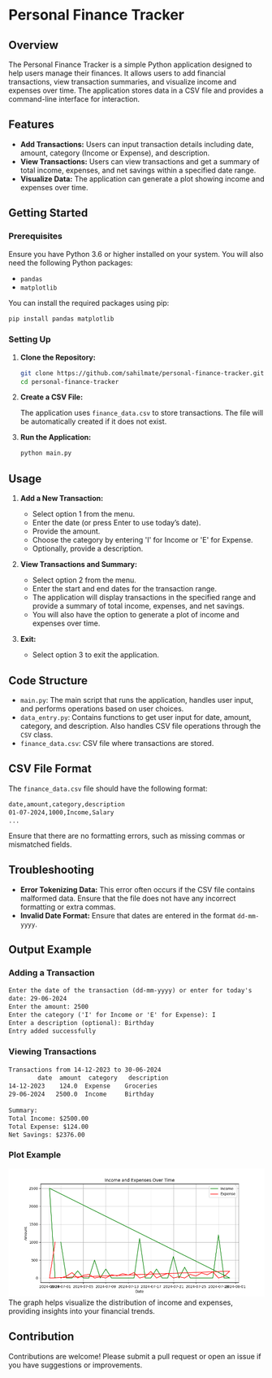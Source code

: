 # Personal Finance Tracker

## Overview

The Personal Finance Tracker is a simple Python application designed to help users manage their finances. It allows users to add financial transactions, view transaction summaries, and visualize income and expenses over time. The application stores data in a CSV file and provides a command-line interface for interaction.

## Features

- **Add Transactions:** Users can input transaction details including date, amount, category (Income or Expense), and description.
- **View Transactions:** Users can view transactions and get a summary of total income, expenses, and net savings within a specified date range.
- **Visualize Data:** The application can generate a plot showing income and expenses over time.

## Getting Started

### Prerequisites

Ensure you have Python 3.6 or higher installed on your system. You will also need the following Python packages:
- `pandas`
- `matplotlib`

You can install the required packages using pip:

```bash
pip install pandas matplotlib
```

### Setting Up

1. **Clone the Repository:**

    ```bash
    git clone https://github.com/sahilmate/personal-finance-tracker.git
    cd personal-finance-tracker
    ```

2. **Create a CSV File:**

    The application uses `finance_data.csv` to store transactions. The file will be automatically created if it does not exist.

3. **Run the Application:**

    ```bash
    python main.py
    ```

## Usage

1. **Add a New Transaction:**
    - Select option 1 from the menu.
    - Enter the date (or press Enter to use today’s date).
    - Provide the amount.
    - Choose the category by entering 'I' for Income or 'E' for Expense.
    - Optionally, provide a description.

2. **View Transactions and Summary:**
    - Select option 2 from the menu.
    - Enter the start and end dates for the transaction range.
    - The application will display transactions in the specified range and provide a summary of total income, expenses, and net savings.
    - You will also have the option to generate a plot of income and expenses over time.

3. **Exit:**
    - Select option 3 to exit the application.

## Code Structure

- `main.py`: The main script that runs the application, handles user input, and performs operations based on user choices.
- `data_entry.py`: Contains functions to get user input for date, amount, category, and description. Also handles CSV file operations through the `CSV` class.
- `finance_data.csv`: CSV file where transactions are stored.

## CSV File Format

The `finance_data.csv` file should have the following format:

```
date,amount,category,description
01-07-2024,1000,Income,Salary
...
```

Ensure that there are no formatting errors, such as missing commas or mismatched fields.

## Troubleshooting

- **Error Tokenizing Data:** This error often occurs if the CSV file contains malformed data. Ensure that the file does not have any incorrect formatting or extra commas.
- **Invalid Date Format:** Ensure that dates are entered in the format `dd-mm-yyyy`.

## Output Example

### Adding a Transaction

```
Enter the date of the transaction (dd-mm-yyyy) or enter for today's date: 29-06-2024
Enter the amount: 2500
Enter the category ('I' for Income or 'E' for Expense): I
Enter a description (optional): Birthday
Entry added successfully
```

### Viewing Transactions

```
Transactions from 14-12-2023 to 30-06-2024
        date  amount  category   description
14-12-2023    124.0  Expense    Groceries
29-06-2024   2500.0  Income     Birthday

Summary:
Total Income: $2500.00
Total Expense: $124.00
Net Savings: $2376.00
```

### Plot Example

![Income and Expenses Over Time](Figure_1.png)
The graph helps visualize the distribution of income and expenses, providing insights into your financial trends.

## Contribution

Contributions are welcome! Please submit a pull request or open an issue if you have suggestions or improvements.


